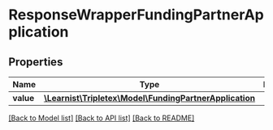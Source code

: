 # ResponseWrapperFundingPartnerApplication

## Properties
Name | Type | Description | Notes
------------ | ------------- | ------------- | -------------
**value** | [**\Learnist\Tripletex\Model\FundingPartnerApplication**](FundingPartnerApplication.md) |  | [optional] 

[[Back to Model list]](../../README.md#documentation-for-models) [[Back to API list]](../../README.md#documentation-for-api-endpoints) [[Back to README]](../../README.md)

